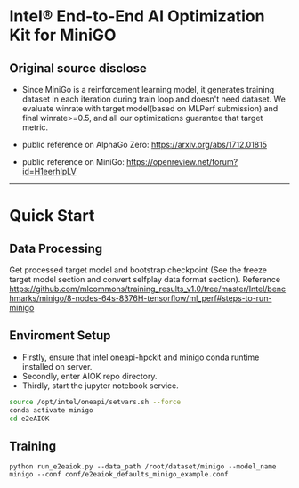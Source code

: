 # Intel® End-to-End AI Optimization Kit for MiniGO
## Original source disclose
* Since MiniGo is a reinforcement learning model, it generates training dataset in each iteration during train loop and doesn't need dataset. We evaluate winrate with target model(based on MLPerf submission) and final winrate>=0.5, and all our optimizations guarantee that target metric.

* public reference on AlphaGo Zero: https://arxiv.org/abs/1712.01815

* public reference on MiniGo: https://openreview.net/forum?id=H1eerhIpLV

---

# Quick Start

## Data Processing
Get processed target model and bootstrap checkpoint (See the freeze target model section and convert selfplay data format section). Reference https://github.com/mlcommons/training_results_v1.0/tree/master/Intel/benchmarks/minigo/8-nodes-64s-8376H-tensorflow/ml_perf#steps-to-run-minigo


## Enviroment Setup
* Firstly, ensure that intel oneapi-hpckit and minigo conda runtime installed on server.
* Secondly, enter AIOK repo directory.
* Thirdly, start the jupyter notebook service.

``` bash
source /opt/intel/oneapi/setvars.sh --force
conda activate minigo
cd e2eAIOK
```

## Training
```
python run_e2eaiok.py --data_path /root/dataset/minigo --model_name minigo --conf conf/e2eaiok_defaults_minigo_example.conf
```
